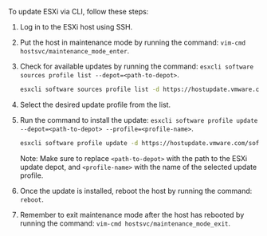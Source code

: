 To update ESXi via CLI, follow these steps:

1. Log in to the ESXi host using SSH.
2. Put the host in maintenance mode by running the command: `vim-cmd hostsvc/maintenance_mode_enter`.
3. Check for available updates by running the command: `esxcli software sources profile list --depot=<path-to-depot>`.
    
    ```bash
    esxcli software sources profile list -d https://hostupdate.vmware.com/software/VUM/PRODUCTION/main/vmw-depot-index.xml
    ```
    
4. Select the desired update profile from the list.
5. Run the command to install the update: `esxcli software profile update --depot=<path-to-depot> --profile=<profile-name>`.
    
    ```bash
    esxcli software profile update -d https://hostupdate.vmware.com/software/VUM/PRODUCTION/main/vmw-depot-index.xml -p ESXi-8.0U2-22380479-standard
    ```
    
    Note: Make sure to replace `<path-to-depot>` with the path to the ESXi update depot, and `<profile-name>` with the name of the selected update profile.
    
6. Once the update is installed, reboot the host by running the command: `reboot`.
7. Remember to exit maintenance mode after the host has rebooted by running the command: `vim-cmd hostsvc/maintenance_mode_exit`.
